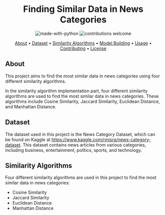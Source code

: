 <h1 align="center">Finding Similar Data in News Categories</h1>

<p align="center">
  <img src="https://img.shields.io/badge/Made%20with-Python-1f425f.svg" alt="made-with-python">
  <img src="https://img.shields.io/badge/contributions-welcome-brightgreen.svg?style=flat" alt="contributions welcome">
</p>

<p align="center">
  <a href="#about">About</a> •
  <a href="#dataset">Dataset</a> •
  <a href="#similarity-algorithms">Similarity Algorithms</a> •
  <a href="#model-building">Model Building</a> •
  <a href="#usage">Usage</a> •
  <a href="#contributing">Contributing</a> •
  <a href="#license">License</a>
</p>

## About
This project aims to find the most similar data in news categories using four different similarity algorithms. 

In the similarity algorithm implementation part, four different similarity algorithms are used to find the most similar data in news categories. These algorithms include Cosine Similarity, Jaccard Similarity, Euclidean Distance, and Manhattan Distance.


## Dataset
The dataset used in this project is the News Category Dataset, which can be found on Kaggle at https://www.kaggle.com/rmisra/news-category-dataset. This dataset contains news articles from various categories, including business, entertainment, politics, sports, and technology.

## Similarity Algorithms
Four different similarity algorithms are used in this project to find the most similar data in news categories:

* Cosine Similarity
* Jaccard Similarity
* Euclidean Distance
* Manhattan Distance

